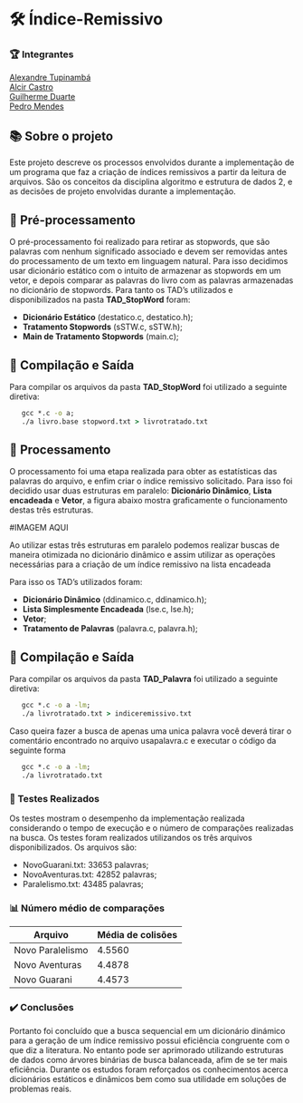 # :hammer_and_wrench: Índice-Remissivo

### :trophy: Integrantes

[Alexandre Tupinambá](https://github.com/Alexandre-Tupinamba) <br/>
[Alcir Castro](https://github.com/PedroLucasMendes) <br/>
[Guilherme Duarte](https://github.com/guilhermesilveiraa) <br/>
[Pedro Mendes](https://github.com/PedroLucasMendes) <br/>

## :books: Sobre o projeto

Este projeto descreve os processos envolvidos durante a implementação de um programa que faz a criação de índices remissivos a partir da leitura
de arquivos. São os conceitos da disciplina
algoritmo e estrutura de dados 2, e as decisões de projeto envolvidas durante a
implementação.

## :book: Pré-processamento

O pré-processamento foi realizado para retirar as stopwords, que são palavras com nenhum significado associado e devem ser removidas antes do processamento de um texto
em linguagem natural. Para isso decidimos usar dicionário estático com o intuito de armazenar as stopwords em um vetor, e depois comparar as palavras do livro com as palavras
armazenadas no dicionário de stopwords. Para tanto os TAD’s utilizados e disponibilizados na pasta **TAD_StopWord** foram:

* **Dicionário Estático** (destatico.c, destatico.h);
* **Tratamento Stopwords** (sSTW.c, sSTW.h);
* **Main de Tratamento Stopwords** (main.c);

## :file_folder: Compilação e Saída

Para compilar os arquivos da pasta **TAD_StopWord** foi utilizado a seguinte diretiva:

~~~cmd
   gcc *.c -o a;
   ./a livro.base stopword.txt > livrotratado.txt
~~~

## :book: Processamento

O processamento foi uma etapa realizada para obter as estatísticas das palavras do arquivo, e enfim criar o índice remissivo solicitado. Para isso foi decidido usar duas estruturas em paralelo: **Dicionário Dinâmico**, **Lista encadeada** e **Vetor**, a figura abaixo mostra
graficamente o funcionamento destas três estruturas.

#IMAGEM AQUI


Ao utilizar estas três estruturas em paralelo podemos realizar buscas de maneira
otimizada no dicionário dinâmico e assim utilizar as operações necessárias para a criação
de um índice remissivo na lista encadeada

Para isso os TAD’s utilizados foram:

* **Dicionário Dinâmico** (ddinamico.c, ddinamico.h);
* **Lista Simplesmente Encadeada** (lse.c, lse.h);
* **Vetor**;
* **Tratamento de Palavras** (palavra.c, palavra.h);

## :file_folder: Compilação e Saída

Para compilar os arquivos da pasta **TAD_Palavra** foi utilizado a seguinte diretiva:


~~~cmd
   gcc *.c -o a -lm;
   ./a livrotratado.txt > indiceremissivo.txt
~~~

Caso queira fazer a busca de apenas uma unica palavra você deverá tirar o comentário
encontrado no arquivo usapalavra.c e executar o código da seguinte forma

~~~cmd
   gcc *.c -o a -lm;
   ./a livrotratado.txt
~~~

### :syringe: Testes Realizados

Os testes mostram o desempenho da implementação realizada considerando o tempo de
execução e o número de comparações realizadas na busca. Os testes foram realizados
utilizandos os três arquivos disponibilizados. Os arquivos são:

* NovoGuarani.txt: 33653 palavras;
* NovoAventuras.txt: 42852 palavras;
* Paralelismo.txt: 43485 palavras;

### :bar_chart: Número médio de comparações

 Arquivo | Média de colisões
--------- | ------
 Novo Paralelismo | 4.5560
 Novo Aventuras | 4.4878 
 Novo Guarani | 4.4573 
 
 ### :heavy_check_mark: Conclusões
 
 Portanto foi concluído que a busca sequencial em um dicionário dinámico para a geração
de um índice remissivo possui eficiência congruente com o que diz a literatura. No entanto pode ser aprimorado utilizando estruturas de dados como árvores
binárias de busca balanceada, afim de se ter mais eficiência. Durante
os estudos foram reforçados os conhecimentos acerca dicionários estáticos e dinâmicos
bem como sua utilidade em soluções de problemas reais. 
